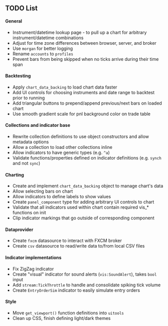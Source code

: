 ## TODO List

#### General

* Instrument/datetime lookup page - to pull up a chart for arbitrary instrument/datetime combinations
* Adjust for time zone differences between browser, server, and broker
* Use `morgan` for better logging
* Rename `accounts` to `profiles`
* Prevent bars from being skipped when no ticks arrive during their time span

#### Backtesting

* Apply `chart_data_backing` to load chart data faster
* Add UI controls for choosing instruments and date range to backtest prior to running
* Add triangular buttons to prepend/append previous/next bars on loaded chart
* Use smooth gradient scale for pnl background color on trade table

#### Collections and indicator base

* Rewrite collection definitions to use object constructors and allow metadata options
* Allow a collection to load other collections inline
* Allow indicators to have generic types (e.g. `^a`)
* Validate functions/properties defined on indicator definitions (e.g. `synch` and not `sync`)

#### Charting

* Create and implement `chart_data_backing` object to manage chart's data
* Allow selecting bars on chart
* Allow indicators to define labels to show values 
* Create `panel_component` type for adding arbitrary UI controls to chart
* Validate that all indicators used within chart contain required vis_* functions on init
* Clip indicator markings that go outside of corresponding component

#### Dataprovider

* Create `fxcm` datasource to interact with FXCM broker
* Create `csv` datasource to read/write data to/from local CSV files

#### Indicator implementations

* Fix ZigZag indicator
* Create "visual" indicator for sound alerts (`vis:SoundAlert`), takes `bool` input
* Add `stream:TickThrottle` to handle and consolidate spiking tick volume
* Create `EntryOrderSim` indicator to easily simulate entry orders

#### Style

* Move `get_viewport()` function definitions into `uitools`
* Clean up CSS, finish defining light/dark themes
